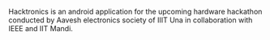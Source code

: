 Hacktronics is an android application for the upcoming hardware hackathon conducted by Aavesh electronics society of IIIT Una in collaboration with IEEE and IIT Mandi.
